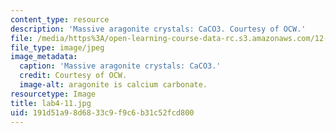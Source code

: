 ```yaml
---
content_type: resource
description: 'Massive aragonite crystals: CaCO3. Courtesy of OCW.'
file: /media/https%3A/open-learning-course-data-rc.s3.amazonaws.com/12-108-structure-of-earth-materials-fall-2004/191d51a98d6833c9f9c6b31c52fcd800_lab4-11.jpg
file_type: image/jpeg
image_metadata:
  caption: 'Massive aragonite crystals: CaCO3.'
  credit: Courtesy of OCW.
  image-alt: aragonite is calcium carbonate.
resourcetype: Image
title: lab4-11.jpg
uid: 191d51a9-8d68-33c9-f9c6-b31c52fcd800
---
```

